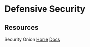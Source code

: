 # Defensive Security



## Resources

Security Onion [Home](https://securityonionsolutions.com) [Docs](https://docs.securityonion.net/en/2.3/)<br>
